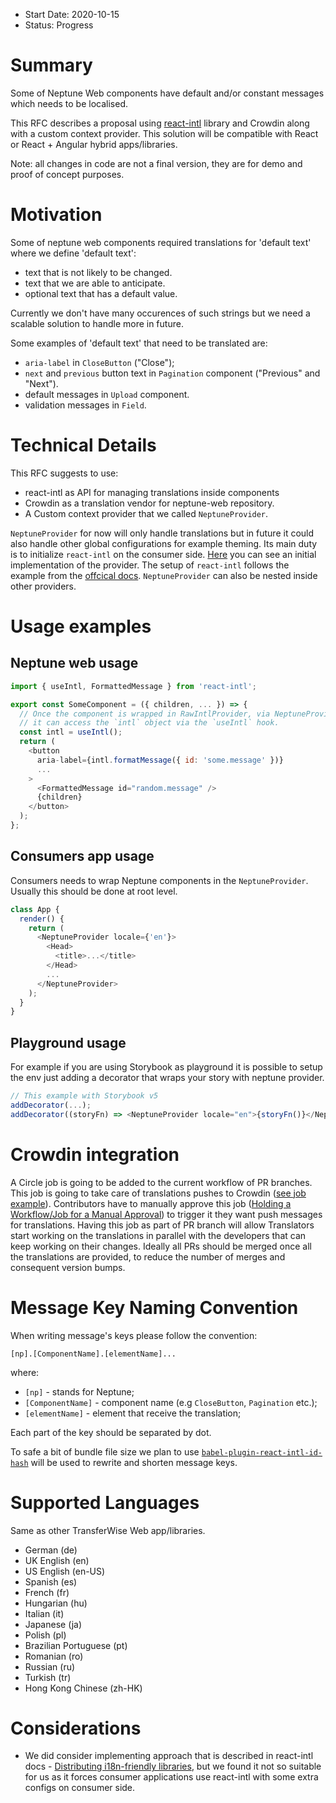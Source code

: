 - Start Date: 2020-10-15
- Status: Progress

# Summary

Some of Neptune Web components have default and/or constant messages which needs to be localised.

This RFC describes a proposal using [react-intl](https://formatjs.io/docs/react-intl) library and Crowdin along with a custom context provider. This solution will be compatible with React or React + Angular hybrid apps/libraries.

Note: all changes in code are not a final version, they are for demo and proof of concept purposes.

# Motivation

Some of neptune web components required translations for 'default text' where we define 'default text':
 - text that is not likely to be changed.
 - text that we are able to anticipate.
 - optional text that has a default value.

Currently we don't have many occurences of such strings but we need a scalable solution to handle more in future.

Some examples of 'default text' that need to be translated are:
- `aria-label` in `CloseButton` ("Close");
- `next` and `previous` button text in  `Pagination` component ("Previous" and "Next").
- default messages in `Upload` component.
- validation messages in `Field`.

# Technical Details

This RFC suggests to use:
- react-intl as API for managing translations inside components
- Crowdin as a translation vendor for neptune-web repository.
- A Custom context provider that we called `NeptuneProvider`.

`NeptuneProvider` for now will only handle translations but in future it could also handle other global configurations for example theming. Its main duty is to initialize `react-intl` on the consumer side.
[Here](https://github.com/transferwise/neptune-web/blob/translation-react-intl/packages/components/src/common/neptuneProvider/NeptuneProvider.js) you can see an initial implementation of the provider. The setup of `react-intl` follows the example from the [offcical docs](https://formatjs.io/docs/react-intl/components/#rawintlprvider).
`NeptuneProvider` can also be nested inside other providers.

# Usage examples

## Neptune web usage

```js
import { useIntl, FormattedMessage } from 'react-intl';

export const SomeComponent = ({ children, ... }) => {
  // Once the component is wrapped in RawIntlProvider, via NeptuneProvider,
  // it can access the `intl` object via the `useIntl` hook.
  const intl = useIntl();
  return (
    <button
      aria-label={intl.formatMessage({ id: 'some.message' })}
      ...
    >
      <FormattedMessage id="random.message" />
      {children}
    </button>
  );
};
```

## Consumers app usage

Consumers needs to wrap Neptune components in the `NeptuneProvider`. Usually this should be done at root level.

```js
class App {
  render() {
    return (
      <NeptuneProvider locale={'en'}>
        <Head>
          <title>...</title>
        </Head>
        ...
      </NeptuneProvider>
    );
  }
}
```

## Playground usage

For example if you are using Storybook as playground it is possible to setup the env just adding a decorator that wraps your story with neptune provider.

```js
// This example with Storybook v5
addDecorator(...);
addDecorator((storyFn) => <NeptuneProvider locale="en">{storyFn()}</NeptuneProvider>);
```

# Crowdin integration

A Circle job is going to be added to the current workflow of PR branches. This job is going to take care of translations pushes to Crowdin ([see job example](https://app.circleci.com/pipelines/github/transferwise/neptune-web/5336/workflows/72e0c371-d39f-44cf-8933-20859a0c6b00)). 
Contributors have to manually approve this job ([Holding a Workflow/Job for a Manual Approval](https://circleci.com/docs/2.0/workflows/#holding-a-workflow-for-a-manual-approval)) to trigger it they want push messages for translations.
Having this job as part of PR branch will allow Translators start working on the translations in parallel with the developers that can keep working on their changes. Ideally all PRs should be merged once all the translations are provided, to reduce the number of merges and consequent version bumps.

# Message Key Naming Convention

When writing message's keys please follow the convention:

```
[np].[ComponentName].[elementName]...
```

where:
- `[np]` - stands for Neptune;
- `[ComponentName]` - component name (e.g `CloseButton`, `Pagination` etc.);
- `[elementName]` - element that receive the translation;

Each part of the key should be separated by dot.

To safe a bit of bundle file size we plan to use [`babel-plugin-react-intl-id-hash`](https://www.npmjs.com/package/babel-plugin-react-intl-id-hash) will be used to rewrite and shorten message keys.

# Supported Languages

Same as other TransferWise Web app/libraries.

- German (de)
- UK English (en)
- US English (en-US)
- Spanish (es)
- French (fr)
- Hungarian (hu)
- Italian (it)
- Japanese (ja)
- Polish (pl)
- Brazilian Portuguese (pt)
- Romanian (ro)
- Russian (ru)
- Turkish (tr)
- Hong Kong Chinese (zh-HK)

# Considerations

- We did consider implementing approach that is described in react-intl docs - [Distributing i18n-friendly libraries](https://formatjs.io/docs/guides/distribute-libraries/), but we found it not so suitable for us as it forces consumer applications use react-intl with some extra configs on consumer side. 
